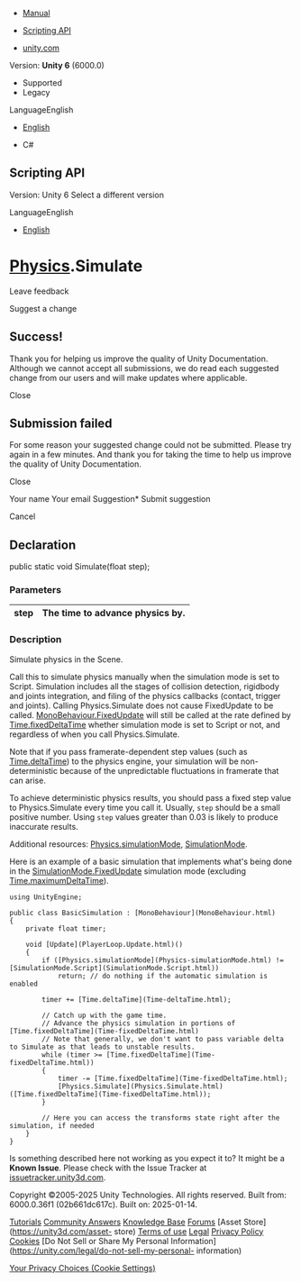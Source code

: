 [ ]()

  * [Manual](../Manual/index.html)
  * [Scripting API](../ScriptReference/index.html)

  * [unity.com](https://unity.com/)

Version: **Unity 6** (6000.0)

  * Supported
  * Legacy

LanguageEnglish

  * [English]()

  * C#

[ ](https://docs.unity3d.com)

## Scripting API

Version: Unity 6 Select a different version

LanguageEnglish

  * [English]()

#  [Physics](Physics.html).Simulate

Leave feedback

Suggest a change

## Success!

Thank you for helping us improve the quality of Unity Documentation. Although
we cannot accept all submissions, we do read each suggested change from our
users and will make updates where applicable.

Close

## Submission failed

For some reason your suggested change could not be submitted. Please <a>try
again</a> in a few minutes. And thank you for taking the time to help us
improve the quality of Unity Documentation.

Close

Your name Your email Suggestion* Submit suggestion

Cancel

[ ]()

## Declaration

public static void Simulate(float step);

### Parameters

step | The time to advance physics by.  
---|---  
  
### Description

Simulate physics in the Scene.

Call this to simulate physics manually when the simulation mode is set to
Script. Simulation includes all the stages of collision detection, rigidbody
and joints integration, and filing of the physics callbacks (contact, trigger
and joints). Calling Physics.Simulate does not cause FixedUpdate to be called.
[MonoBehaviour.FixedUpdate](MonoBehaviour.FixedUpdate.html) will still be
called at the rate defined by [Time.fixedDeltaTime](Time-fixedDeltaTime.html)
whether simulation mode is set to Script or not, and regardless of when you
call Physics.Simulate.  
  
Note that if you pass framerate-dependent step values (such as
[Time.deltaTime](Time-deltaTime.html)) to the physics engine, your simulation
will be non-deterministic because of the unpredictable fluctuations in
framerate that can arise.  
  
To achieve deterministic physics results, you should pass a fixed step value
to Physics.Simulate every time you call it. Usually, `step` should be a small
positive number. Using `step` values greater than 0.03 is likely to produce
inaccurate results.  
  
Additional resources: [Physics.simulationMode](Physics-simulationMode.html),
[SimulationMode](SimulationMode.html).  
  
Here is an example of a basic simulation that implements what's being done in
the [SimulationMode.FixedUpdate](SimulationMode.FixedUpdate.html) simulation
mode (excluding [Time.maximumDeltaTime](Time-maximumDeltaTime.html)).

    
    
    using UnityEngine;  
      
    public class BasicSimulation : [MonoBehaviour](MonoBehaviour.html)
    {
        private float timer;  
      
        void [Update](PlayerLoop.Update.html)()
        {
            if ([Physics.simulationMode](Physics-simulationMode.html) != [SimulationMode.Script](SimulationMode.Script.html))
                return; // do nothing if the automatic simulation is enabled  
      
            timer += [Time.deltaTime](Time-deltaTime.html);  
      
            // Catch up with the game time.
            // Advance the physics simulation in portions of [Time.fixedDeltaTime](Time-fixedDeltaTime.html)
            // Note that generally, we don't want to pass variable delta to Simulate as that leads to unstable results.
            while (timer >= [Time.fixedDeltaTime](Time-fixedDeltaTime.html))
            {
                timer -= [Time.fixedDeltaTime](Time-fixedDeltaTime.html);
                [Physics.Simulate](Physics.Simulate.html)([Time.fixedDeltaTime](Time-fixedDeltaTime.html));
            }  
      
            // Here you can access the transforms state right after the simulation, if needed
        }
    }
    

Is something described here not working as you expect it to? It might be a
**Known Issue**. Please check with the Issue Tracker at
[issuetracker.unity3d.com](https://issuetracker.unity3d.com).

Copyright ©2005-2025 Unity Technologies. All rights reserved. Built from:
6000.0.36f1 (02b661dc617c). Built on: 2025-01-14.

[Tutorials](https://unity3d.com/learn) [Community
Answers](https://answers.unity3d.com) [Knowledge
Base](https://support.unity3d.com/hc/en-us)
[Forums](https://forum.unity3d.com) [Asset Store](https://unity3d.com/asset-
store) [Terms of use](https://docs.unity3d.com/Manual/TermsOfUse.html)
[Legal](https://unity.com/legal) [Privacy
Policy](https://unity.com/legal/privacy-policy)
[Cookies](https://unity.com/legal/cookie-policy) [Do Not Sell or Share My
Personal Information](https://unity.com/legal/do-not-sell-my-personal-
information)

[Your Privacy Choices (Cookie Settings)](javascript:void\(0\);)

